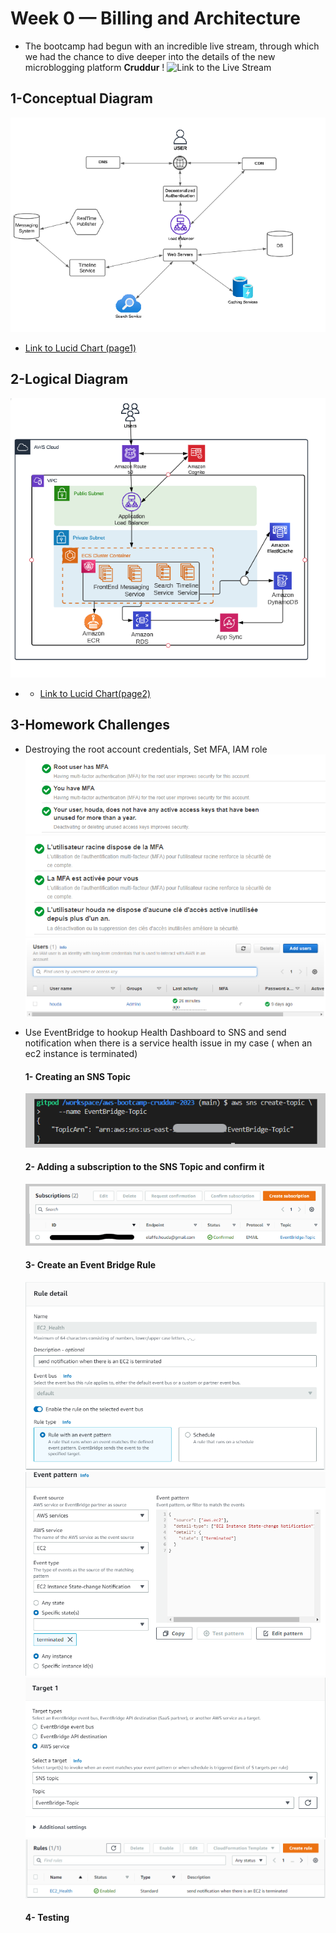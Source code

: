 # Week 0 — Billing and Architecture

- The bootcamp had begun with an incredible live stream, through which we had the chance to dive deeper into the details of the new microblogging platform **Cruddur** ! 
![Link to the Live Stream ](https://www.youtube.com/live/SG8blanhAOg?feature=share)

## 1-Conceptual Diagram
![Screenshot --> ](./ressources/ConcepDiag.png) 

- [Link to Lucid Chart (page1) ](https://lucid.app/lucidchart/1933f7c7-d92f-4ec1-aa09-46efaf6dc293/edit?invitationId=inv_dbcb3bb6-7080-4744-979e-3d7a8628a021&page=0_0#)

## 2-Logical Diagram 
![Screenshot --> ](./ressources/LogicalDiag.png)

- - [Link to Lucid Chart(page2) ](https://lucid.app/lucidchart/1933f7c7-d92f-4ec1-aa09-46efaf6dc293/edit?invitationId=inv_dbcb3bb6-7080-4744-979e-3d7a8628a021&page=6MaxB44JKEV7#)


## 3-Homework Challenges 

- Destroying the root account credentials, Set MFA, IAM role 
![Screenshot --> ](./ressources/1.png)  
![](./ressources/3.png)
![](./ressources/2.png)
- Use EventBridge to hookup Health Dashboard to SNS and send notification when there is a service health issue in my case ( when an ec2 instance is terminated)
  #### 1- Creating an SNS Topic 
  ![Screenshot --> ](./ressources/4.png)
  #### 2- Adding a subscription to the SNS Topic and confirm it 
  ![Screenshot --> ](./ressources/5.png)
  #### 3- Create an Event Bridge Rule 
   ![Screenshot --> ](./ressources/6.png)
   ![Screenshot --> ](./ressources/7.png)
   ![Screenshot --> ](./ressources/8.png) ![Screenshot --> ](./ressources/9.png)
  

  #### 4- Testing 
 